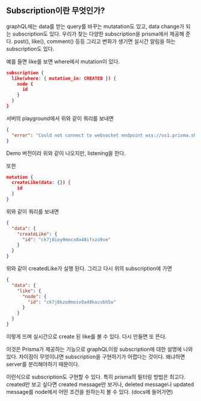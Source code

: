 ## Subscription이란 무엇인가?

graphQL에는 data를 받는 query를 바꾸는 mutatation도 있고, data change가 되는 subscription도 있다. 
우리가 찾는 다양한 subscription을 prisma에서 제공해 준다.
post(), like(), comment() 등등 그리고 변화가 생기면 실시간 알림을 하는 subscription도 있다.

예를 들면 like를 보면 where에서 mutation이 있다. 

~~~json
subscription {
  like(where: { mutation_in: CREATED }) {
    node {
      id
    }
  }
}
~~~

서버의 playground에서 위와 같이 쿼리를 보내면

~~~json
{
  "error": "Could not connect to websocket endpoint wss://us1.prisma.sh/ggamini7-10a7f1/Instagram/dev. Please check if the endpoint url is correct."
}
~~~

Demo 버전이라 위와 같이 나오지만, listening을 한다.

또한
~~~json
mutation {
  createLike(data: {}) {
    id
  }
}
~~~
위와 같이 쿼리를 보내면

~~~json
{
  "data": {
    "createLike": {
      "id": "ck7j8ioy9mocx0a48ifxzo9ve"
    }
  }
}
~~~

위와 같이 createdLike가 실행 된다.
그리고 다시 위의 subscription에 가면

~~~json
{
  "data": {
    "like": {
      "node": {
        "id": "ck7j8kzo0moiv0a48kocvbh5o"
      }
    }
  }
}
~~~
이렇게 뜨며 실시간으로 create 된 like를 볼 수 있다.
다시 만들면 또 뜬다.

이것은 Prisma가 제공하는 기능으로 graphQL이랑 subscription에 대한 설명에 나와있다.
차이점이 무엇이냐면 subscription을 구현하기가 어렵다는 것이다.
왜냐하면 server를 분리해야하기 때문이다.

이런식으로 subscription도 구현할 수 있다. 특히 prisma의 필터링 방법은 최고다.
created만 보고 싶다면 created message만 보거나, deleted message나 updated message를 node에서 어떤 조건을 원하는지 볼 수 있다. (docs에 들어가면)